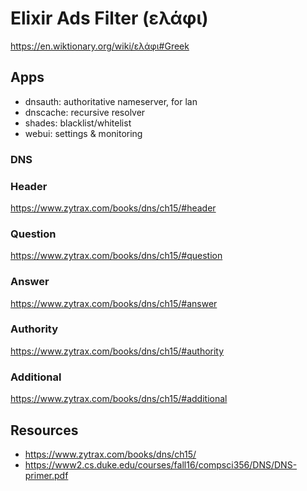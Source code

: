 # Elixir Ads Filter (ελάφι)

https://en.wiktionary.org/wiki/ελάφι#Greek


## Apps

- dnsauth: authoritative nameserver, for lan
- dnscache: recursive resolver
- shades: blacklist/whitelist
- webui: settings & monitoring

### DNS

### Header

https://www.zytrax.com/books/dns/ch15/#header

### Question

https://www.zytrax.com/books/dns/ch15/#question

### Answer

https://www.zytrax.com/books/dns/ch15/#answer

### Authority

https://www.zytrax.com/books/dns/ch15/#authority

### Additional

https://www.zytrax.com/books/dns/ch15/#additional

## Resources

- https://www.zytrax.com/books/dns/ch15/
- https://www2.cs.duke.edu/courses/fall16/compsci356/DNS/DNS-primer.pdf
